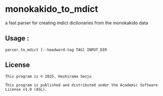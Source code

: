 # monokakido_to_mdict
a fast parser for creating mdict dictionaries from the monokakido data

## Usage :
```shell
parser_to_mdict [--headword-tag TAG] INPUT_DIR
```


## License
```
This program is © 2025, Hashirama Senju 

This program is published and distributed under the Academic Software License v1.0 (ASL).
```
